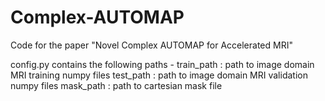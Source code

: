 # Complex-AUTOMAP
Code for the paper "Novel Complex AUTOMAP for Accelerated MRI"

config.py contains the following paths -
train_path : path to image domain MRI training numpy files
test_path : path to image domain MRI validation numpy files
mask_path : path to cartesian mask file

